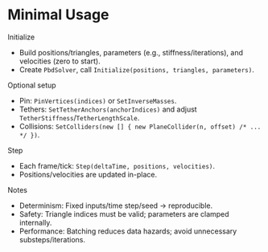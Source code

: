 Minimal Usage
=============

Initialize
- Build positions/triangles, parameters (e.g., stiffness/iterations), and velocities (zero to start).
- Create `PbdSolver`, call `Initialize(positions, triangles, parameters)`.

Optional setup
- Pin: `PinVertices(indices)` or `SetInverseMasses`.
- Tethers: `SetTetherAnchors(anchorIndices)` and adjust `TetherStiffness`/`TetherLengthScale`.
- Collisions: `SetColliders(new [] { new PlaneCollider(n, offset) /* ... */ })`.

Step
- Each frame/tick: `Step(deltaTime, positions, velocities)`.
- Positions/velocities are updated in-place.

Notes
- Determinism: Fixed inputs/time step/seed → reproducible.
- Safety: Triangle indices must be valid; parameters are clamped internally.
- Performance: Batching reduces data hazards; avoid unnecessary substeps/iterations.
